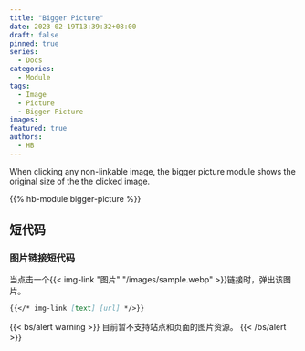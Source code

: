 ```yaml
---
title: "Bigger Picture"
date: 2023-02-19T13:39:32+08:00
draft: false
pinned: true
series:
  - Docs
categories:
  - Module
tags:
  - Image
  - Picture
  - Bigger Picture
images:
featured: true
authors:
  - HB
---
```


When clicking any non-linkable image, the bigger picture module shows the original size of the the clicked image.

<!--more-->

{{% hb-module bigger-picture %}}

## 短代码

### 图片链接短代码

当点击一个{{< img-link "图片" "/images/sample.webp" >}}链接时，弹出该图片。

```markdown
{{</* img-link [text] [url] */>}}
```

{{< bs/alert warning >}}
目前暂不支持站点和页面的图片资源。
{{< /bs/alert >}}
